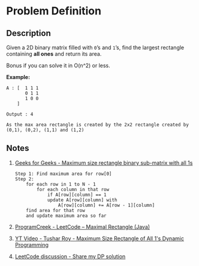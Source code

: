 # Problem Definition

## Description

Given a 2D binary matrix filled with `0`’s and `1`’s, find the largest rectangle containing **all ones** and return its area.

Bonus if you can solve it in O(n^2) or less.

**Example:**

```plaintext
A : [  1 1 1
       0 1 1
       1 0 0
    ]

Output : 4

As the max area rectangle is created by the 2x2 rectangle created by (0,1), (0,2), (1,1) and (1,2)
```

## Notes

1. [Geeks for Geeks - Maximum size rectangle binary sub-matrix with all 1s](https://www.geeksforgeeks.org/maximum-size-rectangle-binary-sub-matrix-1s/)

    ```plaintext
    Step 1: Find maximum area for row[0]
    Step 2:
        for each row in 1 to N - 1
            for each column in that row
                if A[row][column] == 1
                update A[row][column] with
                    A[row][column] += A[row - 1][column]
        find area for that row
        and update maximum area so far
    ```

1. [ProgramCreek - LeetCode – Maximal Rectangle (Java)](https://www.programcreek.com/2014/05/leetcode-maximal-rectangle-java/)
1. [YT Video - Tushar Roy - Maximum Size Rectangle of All 1's Dynamic Programming](https://www.youtube.com/watch?v=g8bSdXCG-lA)
1. [LeetCode discussion - Share my DP solution](https://leetcode.com/problems/maximal-rectangle/discuss/29054/Share-my-DP-solution)